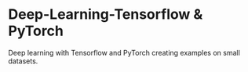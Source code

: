 # Deep-Learning-Tensorflow & PyTorch
Deep learning with Tensorflow and PyTorch creating examples on small datasets.
